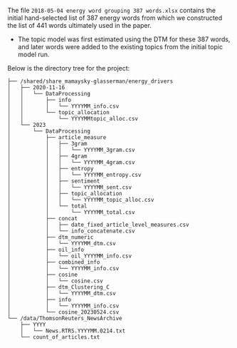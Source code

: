 The file `2018-05-04 energy word grouping 387 words.xlsx` contains the initial hand-selected list of 387 energy words from which we constructed the list of 441 words ultimately used in the paper.
* The topic model was first estimated using the DTM for these 387 words, and later words were added to the existing topics from the initial topic model run.

Below is the directory tree for the project:
```
├── /shared/share_mamaysky-glasserman/energy_drivers
│   ├── 2020-11-16
│   │   └── DataProcessing
│   │       ├── info
│   │       │   └── YYYYMM_info.csv
│   │       └── topic_allocation
│   │           └── YYYYMMtopic_alloc.csv
│   └── 2023
│       └── DataProcessing
│           ├── article_measure
│           │   ├── 3gram
│           │   │   └── YYYYMM_3gram.csv
│           │   ├── 4gram
│           │   │   └── YYYYMM_4gram.csv
│           │   ├── entropy
│           │   │   └── YYYYMM_entropy.csv
│           │   ├── sentiment
│           │   │   └── YYYYMM_sent.csv
│           │   ├── topic_allocation
│           │   │   └── YYYYMM_topic_alloc.csv
│           │   └── total
│           │       └── YYYYMM_total.csv
│           ├── concat
│           │   ├── date_fixed_article_level_measures.csv
│           │   └── info_concatenate.csv
│           ├── dtm_numeric
│           │   └── YYYYMM_dtm.csv
│           ├── oil_info
│           │   └── oil_YYYYMM_info.csv
│           ├── combined_info
│           │   └── YYYYMM_info.csv
│           ├── cosine
│           │   └── cosine.csv
│           ├── dtm_Clustering_C
│           │   └── YYYYMM_dtm.csv
│           ├── info
│           │   └── YYYYMM_info.csv
│           └── cosine_20230524.csv
└── /data/ThomsonReuters_NewsArchive
    ├── YYYY
    │   └── News.RTRS.YYYYMM.0214.txt
    └── count_of_articles.txt
```
